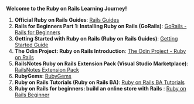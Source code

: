 **Welcome to the Ruby on Rails Learning Journey!**

1. **Official Ruby on Rails Guides**: [Rails Guides](https://guides.rubyonrails.org/index.html)
2. **Rails for Beginners Part 1: Installing Ruby on Rails (GoRails)**: [GoRails - Rails for Beginners](https://gorails.com/episodes/rails-for-beginners-part-1-installing-ruby-on-rails)
3. **Getting Started with Ruby on Rails (Ruby on Rails Guides)**: [Getting Started Guide](https://guides.rubyonrails.org/getting_started.html)
4. **The Odin Project: Ruby on Rails Introduction**: [The Odin Project - Ruby on Rails](https://www.theodinproject.com/lessons/ruby-on-rails-how-this-course-will-work)
5. **RailsNotes Ruby on Rails Extension Pack (Visual Studio Marketplace)**: [RailsNotes Extension Pack](https://marketplace.visualstudio.com/items?itemName=RailsNotes.railsnotes-ruby-on-rails-extension-pack)
6. **RubyGems**: [RubyGems](https://rubygems.org/)
7. **Ruby on Rails Tutorials (Ruby on Rails BA)**: [Ruby on Rails BA Tutorials](https://www.rubyonrails.ba/category/6-Tutorials)
8. **Ruby on Rails for beginners: build an online store with Rails** : [Ruby on Rails Beginner](https://dev.to/dumebii/beginner-ruby-on-rails-build-a-simple-online-store-with-ruby-on-rails-2egl)
